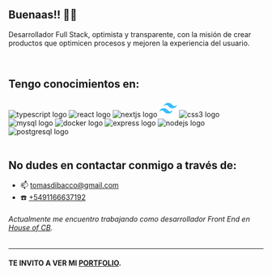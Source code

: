 ## Buenaas!! 🤙🏽
Desarrollador Full Stack, optimista y transparente, con la misión de crear productos que optimicen procesos y mejoren la experiencia del usuario.

<br>

## Tengo conocimientos en:

<div align="left">
<!--     <img src="https://cdn.jsdelivr.net/gh/devicons/devicon/icons/javascript/javascript-original.svg" height="35" width="auto" alt="javascript logo"  /> -->
    <img src="https://cdn.jsdelivr.net/gh/devicons/devicon/icons/typescript/typescript-original.svg" height="35" width="auto" alt="typescript logo"  />
    <img src="https://cdn.jsdelivr.net/gh/devicons/devicon/icons/react/react-original.svg" height="35" width="auto" alt="react logo"  />
<!--     <img src="https://cdn.jsdelivr.net/gh/devicons/devicon/icons/redux/redux-original.svg" height="35" width="auto" alt="redux logo"  /> -->
    <img src="https://cdn.jsdelivr.net/gh/devicons/devicon/icons/nextjs/nextjs-original.svg" height="35" width="auto" alt="nextjs logo"  />
    <img src="https://github.com/devicons/devicon/blob/v2.16.0/icons/tailwindcss/tailwindcss-original.svg" height="35" width="auto" alt="tailwind logo"  />
<!--     <img src="https://cdn.jsdelivr.net/gh/devicons/devicon/icons/html5/html5-original.svg" height="35" width="auto" alt="html5 logo"  /> -->
<!--     <img src="https://cdn.jsdelivr.net/gh/devicons/devicon/icons/css3/css3-original.svg" height="35" width="auto" alt="css3 logo"  /> -->
    <img src="https://cdn.jsdelivr.net/gh/devicons/devicon/icons/sass/sass-original.svg" height="35" width="auto" alt="css3 logo"  />
    <img src="https://cdn.jsdelivr.net/gh/devicons/devicon/icons/mysql/mysql-original.svg" height="35" width="auto" alt="mysql logo"  />
    <img src="https://cdn.jsdelivr.net/gh/devicons/devicon/icons/docker/docker-plain.svg" height="35" width="auto" alt="docker logo"  />
<!--     <img src="https://cdn.jsdelivr.net/gh/devicons/devicon/icons/mongodb/mongodb-original.svg" height="35" width="auto" alt="mongodb logo"  /> -->
<!--     <img src="https://cdn.jsdelivr.net/gh/devicons/devicon/icons/sequelize/sequelize-original.svg" height="35" width="auto" alt="sequelize logo"  /> -->
    <img src="https://cdn.jsdelivr.net/gh/devicons/devicon/icons/express/express-original.svg" height="35" width="auto" alt="express logo"  /> 
    <img src="https://cdn.jsdelivr.net/gh/devicons/devicon/icons/nodejs/nodejs-original.svg" height="35" width="auto" alt="nodejs logo"  />
    <img src="https://cdn.jsdelivr.net/gh/devicons/devicon/icons/postgresql/postgresql-original.svg" height="35" width="auto" alt="postgresql logo"  />
</div>

<br>

## No dudes en contactar conmigo a través de:
- 📫 [tomasdibacco@gmail.com](mailto:tomasdibacco@gmail.com)
- ☎️ [+5491166637192](https://wa.me/5491166637192)

###### *Actualmente me encuentro trabajando como desarrollador Front End en [House of CB](https://app.houseofcb.com/).*

---

#### TE INVITO A VER MI [PORTFOLIO](https://tomas-di-bacco.vercel.app/).
